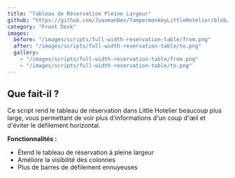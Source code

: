 ```yaml
---
title: "Tableau de Réservation Pleine Largeur"
github: "https://github.com/JuanmanDev/TampermonkeyLittleHotelier/blob/main/frontdesk/fullWidthReservationTable.user.js"
category: "Front Desk"
images:
  before: "/images/scripts/full-width-reservation-table/from.png"
  after: "/images/scripts/full-width-reservation-table/to.png"
  gallery:
    - "/images/scripts/full-width-reservation-table/from.png"
    - "/images/scripts/full-width-reservation-table/to.png"
---
```


## Que fait-il ?

Ce script rend le tableau de réservation dans Little Hotelier beaucoup plus large, vous permettant de voir plus d'informations d'un coup d'œil et d'éviter le défilement horizontal.

**Fonctionnalités :**
- Étend le tableau de réservation à pleine largeur
- Améliore la visibilité des colonnes
- Plus de barres de défilement ennuyeuses

